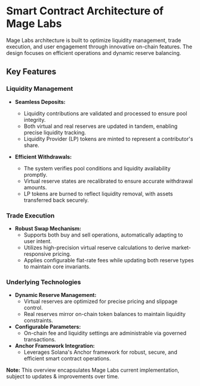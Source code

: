 # Smart Contract Architecture of Mage Labs

Mage Labs architecture is built to optimize liquidity management, trade execution, and user engagement through innovative on-chain features. The design focuses on efficient operations and dynamic reserve balancing.

## Key Features

### Liquidity Management
- **Seamless Deposits:** 
  - Liquidity contributions are validated and processed to ensure pool integrity.
  - Both virtual and real reserves are updated in tandem, enabling precise liquidity tracking.
  - Liquidity Provider (LP) tokens are minted to represent a contributor's share.
  
- **Efficient Withdrawals:**
  - The system verifies pool conditions and liquidity availability promptly.
  - Virtual reserve states are recalibrated to ensure accurate withdrawal amounts.
  - LP tokens are burned to reflect liquidity removal, with assets transferred back securely.

### Trade Execution
- **Robust Swap Mechanism:**
  - Supports both buy and sell operations, automatically adapting to user intent.
  - Utilizes high-precision virtual reserve calculations to derive market-responsive pricing.
  - Applies configurable flat-rate fees while updating both reserve types to maintain core invariants.

### Underlying Technologies
- **Dynamic Reserve Management:** 
  - Virtual reserves are optimized for precise pricing and slippage control.
  - Real reserves mirror on-chain token balances to maintain liquidity constraints.
- **Configurable Parameters:**  
  - On-chain fee and liquidity settings are administrable via governed transactions.
- **Anchor Framework Integration:**  
  - Leverages Solana's Anchor framework for robust, secure, and efficient smart contract operations.

**Note:** This overview encapsulates Mage Labs current implementation, subject to updates & improvements over time.